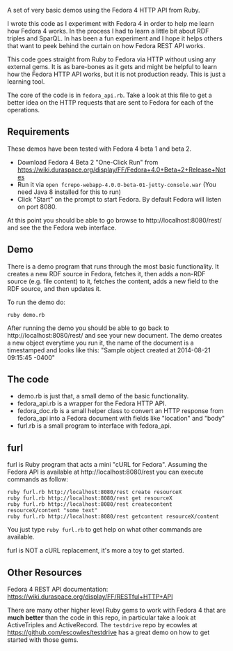 A set of very basic demos using the Fedora 4 HTTP API from Ruby.

I wrote this code as I experiment with Fedora 4 in order to help me learn how Fedora 4 works. In the process I had to learn a little bit about RDF triples and SparQL. In has been a fun experiment and I hope it helps others that want to peek behind the curtain on how Fedora REST API works.

This code goes straight from Ruby to Fedora via HTTP without using any external gems. It is as bare-bones as it gets and might be helpful to learn how the Fedora HTTP API works, but it is not production ready. This is just a learning tool. 

The core of the code is in `fedora_api.rb`. Take a look at this file to get a better idea on the HTTP requests that are sent to Fedora for each of the operations. 


Requirements
------------
These demos have been tested with Fedora 4 beta 1 and beta 2. 

* Download Fedora 4 Beta 2 "One-Click Run" from https://wiki.duraspace.org/display/FF/Fedora+4.0+Beta+2+Release+Notes
* Run it via `open fcrepo-webapp-4.0.0-beta-01-jetty-console.war` (You need Java 8 installed for this to run)
* Click "Start" on the prompt to start Fedora. By default Fedora will listen on port 8080. 

At this point you should be able to go browse to http://localhost:8080/rest/ and see the the Fedora web interface.


Demo  
----
There is a demo program that runs through the most basic functionality. It creates a new RDF source in Fedora, fetches it, then adds a non-RDF source (e.g. file content) to it, fetches the content, adds a new field to the RDF source, and then updates it.

To run the demo do:

    ruby demo.rb

After running the demo you should be able to go back to http://localhost:8080/rest/ and see your new document. The demo creates a new object everytime you run it, the name of the document is a timestamped and looks like this: "Sample object created at 2014-08-21 09:15:45 -0400"


The code
--------
* demo.rb is just that, a small demo of the basic functionality.
* fedora_api.rb is a wrapper for the Fedora HTTP API.
* fedora_doc.rb is a small helper class to convert an HTTP response from fedora_api into a Fedora document with fields like "location" and "body"
* furl.rb is a small program to interface with fedora_api. 


furl
----
furl is Ruby program that acts a mini "cURL for Fedora". Assuming the Fedora API is available at http://localhost:8080/rest you can execute commands as follow: 

    ruby furl.rb http://localhost:8080/rest create resourceX
    ruby furl.rb http://localhost:8080/rest get resourceX
    ruby furl.rb http://localhost:8080/rest createcontent resourceX/content "some text"
    ruby furl.rb http://localhost:8080/rest getcontent resourceX/content


You just type `ruby furl.rb` to get help on what other commands are available.

furl is NOT a cURL replacement, it's more a toy to get started. 


Other Resources
---------------
Fedora 4 REST API documentation: https://wiki.duraspace.org/display/FF/RESTful+HTTP+API

There are many other higher level Ruby gems to work with Fedora 4 that are **much better** than the code in this repo, in particular take a look at ActiveTriples and ActiveRecord. The `testdrive` repo by ecowles at  https://github.com/escowles/testdrive has a great demo on how to get started with those gems.

